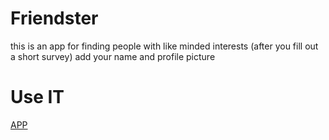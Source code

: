# Friendster
this is an app for finding people with like minded interests (after you fill out a short survey) add your name and profile picture

# Use IT
[APP](https://friendster-app.herokuapp.com)
